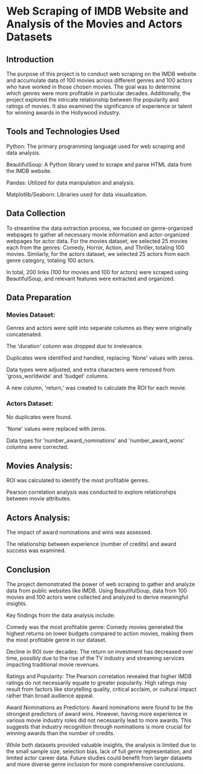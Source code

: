 # Web Scraping of IMDB Website and Analysis of the Movies and Actors Datasets

## Introduction

The purpose of this project is to conduct web scraping on the IMDB website and accumulate data of 100 movies across different genres and 100 actors who have worked in those chosen movies. The goal was to determine which genres were more profitable in particular decades. Additionally, the project explored the intricate relationship between the popularity and ratings of movies. It also examined the significance of experience or talent for winning awards in the Hollywood industry.

## Tools and Technologies Used

Python: The primary programming language used for web scraping and data analysis.

BeautifulSoup: A Python library used to scrape and parse HTML data from the IMDB website.

Pandas: Utilized for data manipulation and analysis.

Matplotlib/Seaborn: Libraries used for data visualization.

## Data Collection

To streamline the data extraction process, we focused on genre-organized webpages to gather all necessary movie information and actor-organized webpages for actor data. For the movies dataset, we selected 25 movies each from the genres: Comedy, Horror, Action, and Thriller, totaling 100 movies. Similarly, for the actors dataset, we selected 25 actors from each genre category, totaling 100 actors.

In total, 200 links (100 for movies and 100 for actors) were scraped using BeautifulSoup, and relevant features were extracted and organized.

## Data Preparation

### Movies Dataset:

Genres and actors were split into separate columns as they were originally concatenated.

The 'duration' column was dropped due to irrelevance.

Duplicates were identified and handled, replacing 'None' values with zeros.

Data types were adjusted, and extra characters were removed from 'gross_worldwide' and 'budget' columns.

A new column, 'return,' was created to calculate the ROI for each movie.

### Actors Dataset:

No duplicates were found.

'None' values were replaced with zeros.

Data types for 'number_award_nominations' and 'number_award_wons' columns were corrected.

## Movies Analysis:

ROI was calculated to identify the most profitable genres.

Pearson correlation analysis was conducted to explore relationships between movie attributes.

## Actors Analysis:

The impact of award nominations and wins was assessed.

The relationship between experience (number of credits) and award success was examined.

## Conclusion

The project demonstrated the power of web scraping to gather and analyze data from public websites like IMDB. Using BeautifulSoup, data from 100 movies and 100 actors were collected and analyzed to derive meaningful insights.

Key findings from the data analysis include:

Comedy was the most profitable genre: Comedy movies generated the highest returns on lower budgets compared to action movies, making them the most profitable genre in our dataset.

Decline in ROI over decades: The return on investment has decreased over time, possibly due to the rise of the TV industry and streaming services impacting traditional movie revenues.

Ratings and Popularity: The Pearson correlation revealed that higher IMDB ratings do not necessarily equate to greater popularity. High ratings may result from factors like storytelling quality, critical acclaim, or cultural impact rather than broad audience appeal.

Award Nominations as Predictors: Award nominations were found to be the strongest predictors of award wins. However, having more experience in various movie industry roles did not necessarily lead to more awards. This suggests that industry recognition through nominations is more crucial for winning awards than the number of credits.

While both datasets provided valuable insights, the analysis is limited due to the small sample size, selection bias, lack of full genre representation, and limited actor career data. Future studies could benefit from larger datasets and more diverse genre inclusion for more comprehensive conclusions.
